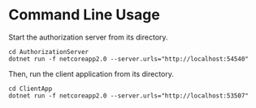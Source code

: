 # Command Line Usage                                               
                                                                   
Start the authorization server from its directory.                 
```                                                                
cd AuthorizationServer                                             
dotnet run -f netcoreapp2.0 --server.urls="http://localhost:54540" 
```                                                                
                                                                   
Then, run the client application from its directory.               
```                                                                
cd ClientApp                                                       
dotnet run -f netcoreapp2.0 --server.urls="http://localhost:53507"                                                      
```

